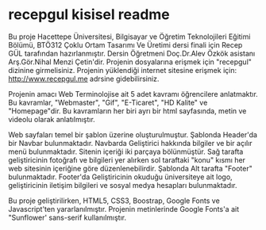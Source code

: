 # recepgul kisisel readme

Bu proje Hacettepe Üniversitesi, Bilgisayar ve Öğretim Teknolojileri Eğitimi Bölümü, BTÖ312 Çoklu Ortam Tasarımı Ve Üretimi dersi finali için Recep GÜL tarafından hazırlanmıştır. Dersin Öğretmeni Doç.Dr.Alev Özkök asistanı Arş.Gör.Nihal Menzi Çetin'dir.
Projenin dosyalarına erişmek için "recepgul" dizinine girmelisiniz. Projenin yüklendiği internet sitesine erişmek için: http://www.recepgul.me adrsine gidebilirsiniz.

Projenin amacı Web Terminolojise ait 5 adet kavramı öğrencilere anlatmaktır. Bu kavramlar, "Webmaster", "Gif", "E-Ticaret", "HD Kalite" ve "Homepage"dir. Bu kavramların her biri ayrı bir html sayfasında, metin ve videolu olarak anlatılmıştır.

Web sayfaları temel bir şablon üzerine oluşturulmuştur. Şablonda Header'da bir Navbar bulunmaktadır. Navbarda Geliştirici hakkında bilgiler ve bir açılır menü bulunmaktadır. Sitenin içeriği iki parçaya bölünmüştür. Sağ tarafta geliştiricinin fotoğrafı ve bilgileri yer alırken sol taraftaki "konu" kısmı her web sitesinin içeriğine göre düzenlenebilirdir. Şablonda Alt tarafta "Footer" bulunmaktadır. Footer'da Geliştiricinin okuduğu üniversiteye ait logo, geliştiricinin iletişim bilgileri ve sosyal medya hesapları bulunmaktadır. 

Bu proje geliştirilirken, HTML5, CSS3, Boostrap, Google Fonts ve Javascript'ten yararlanılmıştır. Projenin metinlerinde Google Fonts'a ait "Sunflower' sans-serif kullanılmıştır. 


